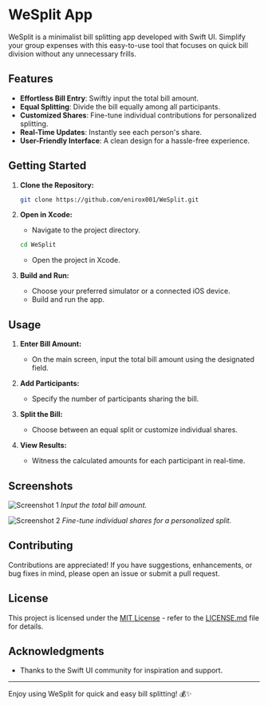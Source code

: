 # WeSplit App

WeSplit is a minimalist bill splitting app developed with Swift UI. Simplify your group expenses with this easy-to-use tool that focuses on quick bill division without any unnecessary frills.

## Features

- **Effortless Bill Entry**: Swiftly input the total bill amount.
- **Equal Splitting**: Divide the bill equally among all participants.
- **Customized Shares**: Fine-tune individual contributions for personalized splitting.
- **Real-Time Updates**: Instantly see each person's share.
- **User-Friendly Interface**: A clean design for a hassle-free experience.

## Getting Started

1. **Clone the Repository:**
   ```bash
   git clone https://github.com/enirox001/WeSplit.git
   ```

2. **Open in Xcode:**
   - Navigate to the project directory.
   ```bash
   cd WeSplit
   ```
   - Open the project in Xcode.

3. **Build and Run:**
   - Choose your preferred simulator or a connected iOS device.
   - Build and run the app.

## Usage

1. **Enter Bill Amount:**
   - On the main screen, input the total bill amount using the designated field.

2. **Add Participants:**
   - Specify the number of participants sharing the bill.

3. **Split the Bill:**
   - Choose between an equal split or customize individual shares.

4. **View Results:**
   - Witness the calculated amounts for each participant in real-time.

## Screenshots

![Screenshot 1](/screenshots/screenshot1.png)
*Input the total bill amount.*

![Screenshot 2](/screenshots/screenshot2.png)
*Fine-tune individual shares for a personalized split.*

## Contributing

Contributions are appreciated! If you have suggestions, enhancements, or bug fixes in mind, please open an issue or submit a pull request.

## License

This project is licensed under the [MIT License](LICENSE.md) - refer to the [LICENSE.md](LICENSE.md) file for details.

## Acknowledgments

- Thanks to the Swift UI community for inspiration and support.

---

Enjoy using WeSplit for quick and easy bill splitting! 💰✨
